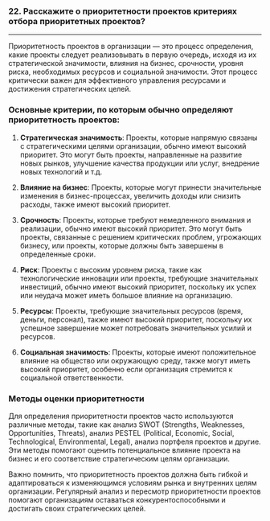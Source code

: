 ### 22. Расскажите о приоритетности проектов критериях отбора приоритетных проектов?

---

Приоритетность проектов в организации — это процесс определения, какие проекты следует реализовывать в первую очередь, исходя из их стратегической значимости, влияния на бизнес, срочности, уровня риска, необходимых ресурсов и социальной значимости. Этот процесс критически важен для эффективного управления ресурсами и достижения стратегических целей. 
### Основные критерии, по которым обычно определяют приоритетность проектов:

1.  **Стратегическая значимость**: Проекты, которые напрямую связаны с стратегическими целями организации, обычно имеют высокий приоритет. Это могут быть проекты, направленные на развитие новых рынков, улучшение качества продукции или услуг, внедрение новых технологий и т.д.

2.  **Влияние на бизнес**: Проекты, которые могут принести значительные изменения в бизнес-процессах, увеличить доходы или снизить расходы, также имеют высокий приоритет.

3.  **Срочность**: Проекты, которые требуют немедленного внимания и реализации, обычно имеют высокий приоритет. Это могут быть проекты, связанные с решением критических проблем, угрожающих бизнесу, или проекты, которые должны быть завершены в определенные сроки.

4.  **Риск**: Проекты с высоким уровнем риска, такие как технологические инновации или проекты, требующие значительных инвестиций, обычно имеют высокий приоритет, поскольку их успех или неудача может иметь большое влияние на организацию.

5.  **Ресурсы**: Проекты, требующие значительных ресурсов (время, деньги, персонал), также имеют высокий приоритет, поскольку их успешное завершение может потребовать значительных усилий и ресурсов.

6.  **Социальная значимость**: Проекты, которые имеют положительное влияние на общество или окружающую среду, также могут иметь высокий приоритет, особенно если организация стремится к социальной ответственности.

### Методы оценки приоритетности

Для определения приоритетности проектов часто используются различные методы, такие как анализ SWOT (Strengths, Weaknesses, Opportunities, Threats), анализ PESTEL (Political, Economic, Social, Technological, Environmental, Legal), анализ портфеля проектов и другие. Эти методы помогают оценить потенциальное влияние проекта на бизнес и его соответствие стратегическим целям организации.

Важно помнить, что приоритетность проектов должна быть гибкой и адаптироваться к изменяющимся условиям рынка и внутренних целям организации. Регулярный анализ и пересмотр приоритетности проектов помогают организациям оставаться конкурентоспособными и достигать своих стратегических целей.
